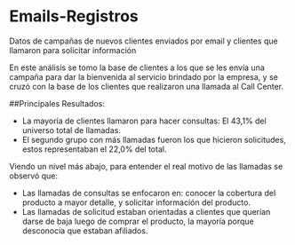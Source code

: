 # Emails-Registros
Datos de campañas de nuevos clientes enviados por email y clientes que llamaron para solicitar información

En este análisis se tomo la base de clientes a los que se les envía una campaña para dar la bienvenida al servicio brindado por la empresa, y se cruzó con la base de los clientes que realizaron una llamada al Call Center.

##Principales Resultados:

- La mayoría de clientes llamaron para hacer consultas: El 43,1% del universo total de llamadas.
- El segundo grupo con más llamadas fueron los que hicieron solicitudes, estos representaban el 22,0% del total.

Viendo un nivel más abajo, para entender el real motivo de las llamadas se observó que:

- Las llamadas de consultas se enfocaron en: conocer la cobertura del producto a mayor detalle, y solicitar información del producto.
- Las llamadas de solicitud estaban orientadas a clientes que querían darse de baja luego de comprar el producto, la mayoría porque desconocía que estaban afiliados.
